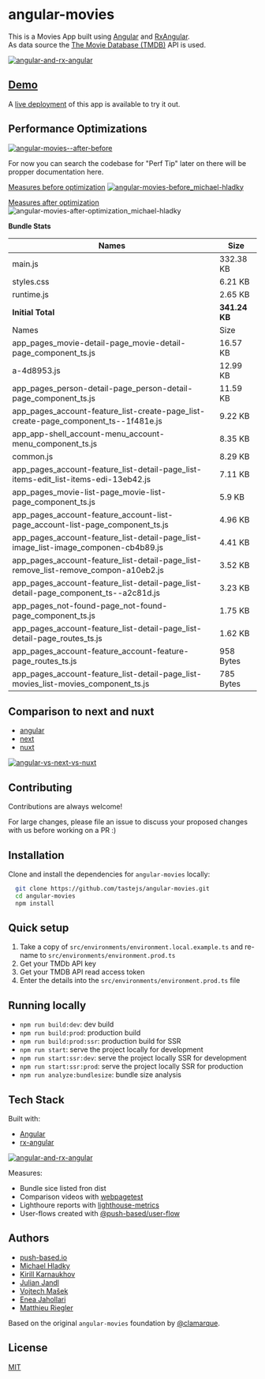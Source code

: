 # angular-movies

This is a Movies App built using [Angular](https://angular.io) and [RxAngular](https://github.com/rx-angular/rx-angular).  
As data source the [The Movie Database (TMDB)](https://www.themoviedb.org/) API is used.  

[![angular-and-rx-angular](https://user-images.githubusercontent.com/10064416/154189195-c32cbdec-b061-46a5-8590-a9e3d8dc050a.png)](https://www.rx-angular.io/)


## [Demo](https://angular-movies-a12d3.web.app/list/category/popular)

A [live deployment](https://angular-movies-a12d3.web.app/list/category/popular) of this app is available to try it out.


## Performance Optimizations 


[![angular-movies--after-before](https://user-images.githubusercontent.com/10064416/155904454-f70b5bb5-6591-497a-9d21-dca0e2940566.gif)](https://www.webpagetest.org/video/compare.php?tests=220216_BiDcPP_CVM,220216_AiDcBN_ETK)


For now you can search the codebase for "Perf Tip" later on there will be propper documentation here.


[Measures before optimization](https://lighthouse-metrics.com/checks/9ddeb46e-2c28-453c-b719-cf080a01b13c)
[![angular-movies-before_michael-hladky](https://user-images.githubusercontent.com/10064416/137785051-1cf9f63a-e803-4d92-a952-c327b7628530.PNG)](https://lighthouse-metrics.com/checks/9ddeb46e-2c28-453c-b719-cf080a01b13c)


[Measures after optimization](https://lighthouse-metrics.com/checks/6a888a17-b17b-46a6-abc9-e605b73a530c/runs/503701ad-36aa-43ad-8de3-cb40e775c770)
![angular-movies-after-optimization_michael-hladky](https://user-images.githubusercontent.com/10064416/146446241-ad9eeed4-b0a4-44a2-a88e-4ea7c97e1acf.PNG)


**Bundle Stats**























<!-- bundle-stats-start -->
| Names             |       Size |
| ---               | ---        |
| main.js           | 332.38 KB |
| styles.css           | 6.21 KB |
| runtime.js           | 2.65 KB |
  | **Initial Total** | **341.24 KB** |
  | Names             |       Size |
| app_pages_movie-detail-page_movie-detail-page_component_ts.js           | 16.57 KB |
| a-4d8953.js           | 12.99 KB |
| app_pages_person-detail-page_person-detail-page_component_ts.js           | 11.59 KB |
| app_pages_account-feature_list-create-page_list-create-page_component_ts--1f481e.js           | 9.22 KB |
| app_app-shell_account-menu_account-menu_component_ts.js           | 8.35 KB |
| common.js           | 8.29 KB |
| app_pages_account-feature_list-detail-page_list-items-edit_list-items-edi-13eb42.js           | 7.11 KB |
| app_pages_movie-list-page_movie-list-page_component_ts.js           | 5.9 KB |
| app_pages_account-feature_account-list-page_account-list-page_component_ts.js           | 4.96 KB |
| app_pages_account-feature_list-detail-page_list-image_list-image_componen-cb4b89.js           | 4.41 KB |
| app_pages_account-feature_list-detail-page_list-remove_list-remove_compon-a10eb2.js           | 3.52 KB |
| app_pages_account-feature_list-detail-page_list-detail-page_component_ts--a2c81d.js           | 3.23 KB |
| app_pages_not-found-page_not-found-page_component_ts.js           | 1.75 KB |
| app_pages_account-feature_list-detail-page_list-detail-page_routes_ts.js           | 1.62 KB |
| app_pages_account-feature_account-feature-page_routes_ts.js           | 958 Bytes |
| app_pages_account-feature_list-detail-page_list-movies_list-movies_component_ts.js           | 785 Bytes |
<!-- bundle-stats-end -->







## Comparison to next and nuxt

- [angular](https://angular-movies-a12d3.web.app/list/category/popular)
- [next](https://movies.zaps.dev/?category=Popular&page=1)
- [nuxt](https://movies.jason.codes/movie/category/popular)

[![angular-vs-next-vs-nuxt](https://user-images.githubusercontent.com/10064416/155904543-333e1c25-7c01-470a-b399-40eee4c9d02c.gif)](https://www.webpagetest.org/video/compare.php?tests=220216_AiDcBJ_EAA,220216_BiDcER_CDY,220216_BiDc68_CDZ)

## Contributing

Contributions are always welcome! 

For large changes, please file an issue to discuss your proposed changes with us before working on a PR :)

## Installation 

Clone and install the dependencies for `angular-movies` locally:

```bash 
  git clone https://github.com/tastejs/angular-movies.git
  cd angular-movies 
  npm install
```

## Quick setup

1. Take a copy of `src/environments/environment.local.example.ts` and re-name to `src/environments/environment.prod.ts` 
2. Get your TMDb API key
3. Get your TMDB API read access token
4. Enter the details into the `src/environments/environment.prod.ts` file
    
## Running locally

* `npm run build:dev`: dev build
* `npm run build:prod`: production build
* `npm run build:prod:ssr`: production build for SSR
* `npm run start`: serve the project locally for development
* `npm run start:ssr:dev`: serve the project locally SSR for development
* `npm run start:ssr:prod`: serve the project locally SSR for production
* `npm run analyze:bundlesize`: bundle size analysis 

## Tech Stack

Built with: 

* [Angular](https://angular.io)
* [rx-angular](https://github.com/rx-angular/rx-angular)

[![angular-and-rx-angular](https://user-images.githubusercontent.com/10064416/154189195-c32cbdec-b061-46a5-8590-a9e3d8dc050a.png)](https://www.rx-angular.io/)

Measures:
* Bundle sice listed fron dist
* Comparison videos with [webpagetest](https://www.webpagetest.org)
* Lighthoure reports with [lighthouse-metrics](https://lighthouse-metrics.com)
* User-flows created with [@push-based/user-flow](https://www.npmjs.com/package/@push-based/user-flow)

## Authors

- [push-based.io](https://push-based.io)
- [Michael Hladky](https://github.com/BioPhoton)
- [Kirill Karnaukhov](https://github.com/Karnaukhov-kh)
- [Julian Jandl](https://github.com/HoebbelsB)
- [Vojtech Mašek](https://github.com/vmasek)
- [Enea Jahollari](https://github.com/eneajaho)
- [Matthieu Riegler](https://github.com/jeanmeche)


Based on the original `angular-movies` foundation by [@clamarque](https://github.com/clamarque/angular-movies).
  
## License

[MIT](https://choosealicense.com/licenses/mit/)
